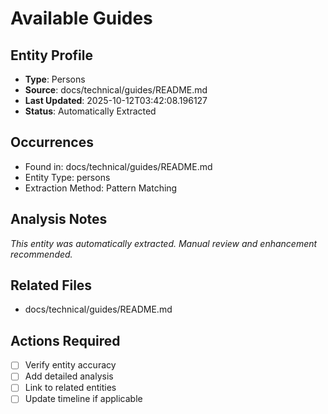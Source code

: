 # Available Guides

## Entity Profile
- **Type**: Persons
- **Source**: docs/technical/guides/README.md
- **Last Updated**: 2025-10-12T03:42:08.196127
- **Status**: Automatically Extracted

## Occurrences
- Found in: docs/technical/guides/README.md
- Entity Type: persons
- Extraction Method: Pattern Matching

## Analysis Notes
*This entity was automatically extracted. Manual review and enhancement recommended.*

## Related Files
- docs/technical/guides/README.md

## Actions Required
- [ ] Verify entity accuracy
- [ ] Add detailed analysis
- [ ] Link to related entities
- [ ] Update timeline if applicable
